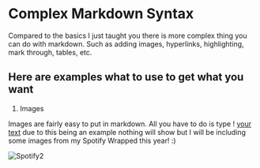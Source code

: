 # Complex Markdown Syntax

Compared to the basics I just taught you there is more complex thing you can do with markdown. Such as adding images, hyperlinks, highlighting, mark through, tables, etc.

## Here are examples what to use to get what you want 

1. Images

Images are fairly easy to put in markdown. All you have to do is type ! [your text](image.jpg ) due to this being an example nothing will show but I will be including some images from my Spotify Wrapped this year! :)

![Spotify2](https://user-images.githubusercontent.com/75181318/144723726-7f61a935-6fec-4bd8-af2c-25a7c8768855.JPG)



